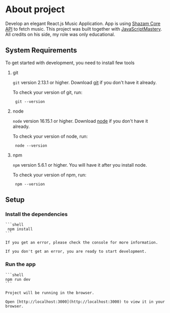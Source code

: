 # About project

Develop an elegant React.js Music Application. App is using [Shazam Core API](https://rapidapi.com/tipsters/api/shazam-core) to fetch music.
This project was built together with [JavaScriptMastery](https://www.youtube.com/watch?v=I1cpb0tYV74&ab_channel=JavaScriptMastery). All credits on his side, my role was only educational.

## System Requirements

To get started with development, you need to install few tools

1. git

   `git` version 2.13.1 or higher. Download [git](https://git-scm.com/downloads) if you don't have it already.

   To check your version of git, run:

   ```shell
    git --version
   ```

2. node

   `node` version 16.15.1 or higher. Download [node](https://nodejs.org/en/download/) if you don't have it already.

   To check your version of node, run:

   ```shell
    node --version
   ```

3. npm

   `npm` version 5.6.1 or higher. You will have it after you install node.

   To check your version of npm, run:

   ```shell
    npm --version
   ```

## Setup

### Install the dependencies

    ```shell
     npm install
    ```

    If you get an error, please check the console for more information.

    If you don't get an error, you are ready to start development.

### Run the app

    ```shell
    npm run dev
    ```

    Project will be running in the browser.

    Open [http://localhost:3000](http://localhost:3000) to view it in your browser.
